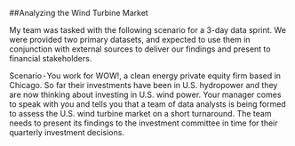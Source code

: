 ##Analyzing the Wind Turbine Market

My team was tasked with the following scenario for a 3-day data sprint. We were provided two primary datasets, and expected to use them in conjunction with external sources to deliver our findings and present to financial stakeholders. 

Scenario - You work for WOW!, a clean energy private equity firm
based in Chicago. So far their investments have been in U.S. hydropower
and they are now thinking about investing in U.S. wind power. Your manager comes to speak with you and tells you that a team of data analysts is being formed to assess the U.S. wind turbine market on a short turnaround. The team needs to present its findings to the investment
committee in time for their quarterly investment decisions.
